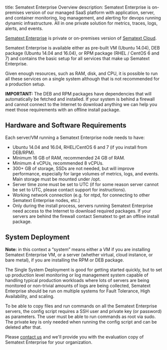 title: Sematext Enterprise Overview
description: Sematext Enterprise is on-premises version of our managed SaaS platform with application, server, and container monitoring, log management, and alerting for devops running dynamic infrastructure. All in one private solution for metrics, traces, logs, alerts, and events. 

<a href="https://sematext.com/enterprise">Sematext Enterprise</a> is private or on-premises version of <a href="https://sematext.com/cloud">Sematext Cloud</a>.

Sematext Enterprise is available either as pre-built VM (Ubuntu
14.04), DEB package (Ubuntu 14.04 and 16.04), or RPM package (RHEL /
CentOS 6 and 7) and contains the basic setup for all services that
make up Sematext Enterprise.

Given enough resources, such as RAM, disk, and CPU, it is possible to
run all these services on a single system although that is not
recommended for a production setup.

**IMPORTANT:** The DEB and RPM packages have dependencies that will
  automatically be fetched and installed.  If your system is behind a
  firewall and cannot connect to the Internet to download anything we
  can help you meet those requirements with an offline install
  package.

## Hardware and Software Requirements

Each server/VM running a Sematext Enterprise node needs to have:

- Ubuntu 14.04 and 16.04, RHEL/CentOS 6 and 7 (if you install from DEB/RPM).
- Minimum 16 GB of RAM, recommended 24 GB of RAM.
- Minimum 4 vCPUs, recommended 8 vCPUs.
- 300+ GB of storage, SSDs are not needed, but will improve performance, especially for large volumes of metrics, logs, and events. Main storage must be mounted under /opt.
- Server time zone must be set to UTC (if for some reason server cannot be set to UTC, please contact support for instructions).
- Working network connection (e.g. for ntpd, for connecting to other Sematext Enterprise nodes, etc.)
- Only during the install process, servers running Sematext Enterprise need access to the Internet to download required packages. If your servers are behind the firewall contact Sematext to get an offline install package.

## System Deployment

**Note:** in this context a “system” means either a VM if you are
  installing Sematext Enterprise VM, or a server (whether virtual,
  cloud instance, or bare metal), if you are installing the RPM or DEB
  package.

The Single System Deployment is good for getting started quickly, but
to set up production level monitoring or log management system capable
of handling typical production workloads where lots of servers are
being monitored or non-trivial amounts of logs are being collected,
Sematext Enterprise should be run on multiple systems for Fault
Tolerance, High Availability, and scaling.

To be able to copy files and run commands on all the Sematext
Enterprise servers, the config script requires a SSH user and private
key (or password) as parameters. The user must be able to run commands
as root via sudo. The private key is only needed when running the
config script and can be deleted after that.

Please [contact us](http://sematext.com/contact) and we'll provide you
with the evaluation copy of Sematext Enterprise for your organization.

<!-- For more information check Sematext Enterprise [FAQ]() and [On-premises vs SaaS deployment]() pages. -->
